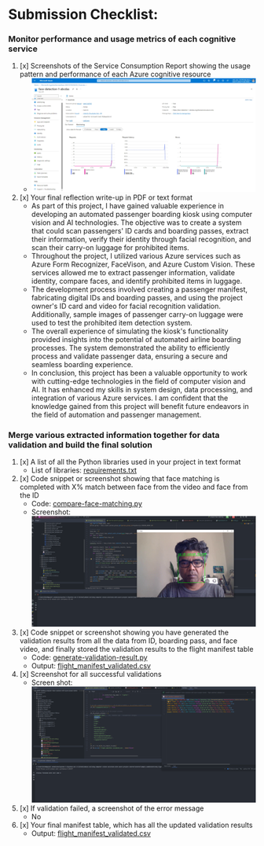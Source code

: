 # Submission Checklist:

### Monitor performance and usage metrics of each cognitive service

1. [x] Screenshots of the Service Consumption Report showing the usage pattern and performance of each Azure cognitive
   resource
    - ![monitor.png](screenshots%2Fmonitor.png)
2. [x] Your final reflection write-up in PDF or text format
   - As part of this project, I have gained valuable experience in developing an automated passenger boarding kiosk using computer vision and AI technologies. The objective was to create a system that could scan passengers' ID cards and boarding passes, extract their information, verify their identity through facial recognition, and scan their carry-on luggage for prohibited items.
   - Throughout the project, I utilized various Azure services such as Azure Form Recognizer, FaceVison, and Azure Custom Vision. These services allowed me to extract passenger information, validate identity, compare faces, and identify prohibited items in luggage.
   - The development process involved creating a passenger manifest, fabricating digital IDs and boarding passes, and using the project owner's ID card and video for facial recognition validation. Additionally, sample images of passenger carry-on luggage were used to test the prohibited item detection system.
   - The overall experience of simulating the kiosk's functionality provided insights into the potential of automated airline boarding processes. The system demonstrated the ability to efficiently process and validate passenger data, ensuring a secure and seamless boarding experience.
   - In conclusion, this project has been a valuable opportunity to work with cutting-edge technologies in the field of computer vision and AI. It has enhanced my skills in system design, data processing, and integration of various Azure services. I am confident that the knowledge gained from this project will benefit future endeavors in the field of automation and passenger management.

### Merge various extracted information together for data validation and build the final solution

1. [x] A list of all the Python libraries used in your project in text format
    - List of libraries: [requirements.txt](..%2Frequirements.txt)
2. [x] Code snippet or screenshot showing that face matching is completed with X% match between face from the video and
   face from the ID
    - Code: [compare-face-matching.py](compare-face-matching.py)
    - Screenshot: ![face-identify.png](screenshots%2Fface-identify.png)
4. [x] Code snippet or screenshot showing you have generated the validation results from all the data from ID, boarding
   pass, and face video, and finally stored the validation results to the flight manifest table
    - Code: [generate-validation-result.py](generate-validation-result.py)
    - Output: [flight_manifest_validated.csv](flight_manifest_validated.csv)
5. [x] Screenshot for all successful validations
    - Screen shot: ![output-sc.png](screenshots%2Foutput-sc.png)
5. [x] If validation failed, a screenshot of the error message
    - No
6. [x] Your final manifest table, which has all the updated validation results
    - Output: [flight_manifest_validated.csv](flight_manifest_validated.csv)